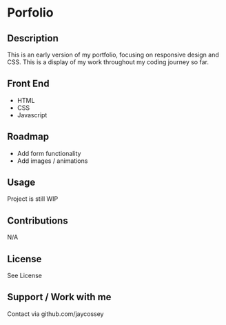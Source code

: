 # Porfolio

## Description 

This is an early version of my portfolio, focusing on responsive design and CSS. This is a display of my work throughout my coding journey so far.

## Front End

- HTML
- CSS
- Javascript

## Roadmap

- Add form functionality
- Add images / animations

## Usage

Project is still WIP

## Contributions 

N/A

## License

See License

## Support / Work with me

Contact via github.com/jaycossey
